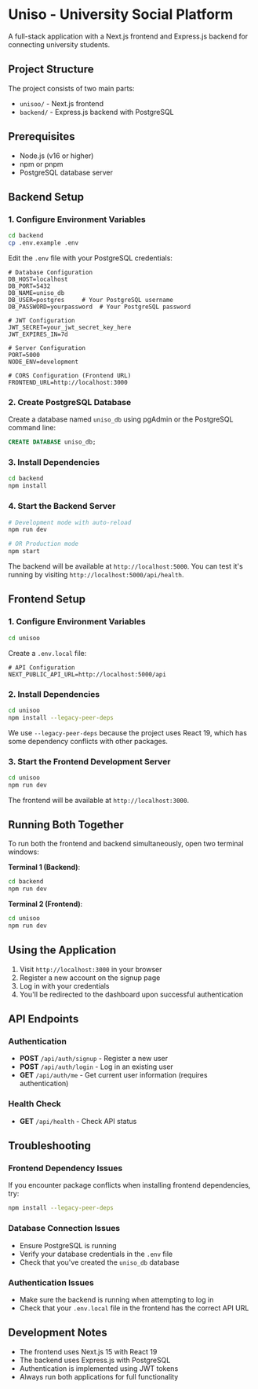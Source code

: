 # Uniso - University Social Platform

A full-stack application with a Next.js frontend and Express.js backend for connecting university students.

## Project Structure

The project consists of two main parts:

- `unisoo/` - Next.js frontend
- `backend/` - Express.js backend with PostgreSQL

## Prerequisites

- Node.js (v16 or higher)
- npm or pnpm
- PostgreSQL database server

## Backend Setup

### 1. Configure Environment Variables

```bash
cd backend
cp .env.example .env
```

Edit the `.env` file with your PostgreSQL credentials:

```
# Database Configuration
DB_HOST=localhost
DB_PORT=5432
DB_NAME=uniso_db
DB_USER=postgres     # Your PostgreSQL username
DB_PASSWORD=yourpassword  # Your PostgreSQL password

# JWT Configuration
JWT_SECRET=your_jwt_secret_key_here
JWT_EXPIRES_IN=7d

# Server Configuration
PORT=5000
NODE_ENV=development

# CORS Configuration (Frontend URL)
FRONTEND_URL=http://localhost:3000
```

### 2. Create PostgreSQL Database

Create a database named `uniso_db` using pgAdmin or the PostgreSQL command line:

```sql
CREATE DATABASE uniso_db;
```

### 3. Install Dependencies

```bash
cd backend
npm install
```

### 4. Start the Backend Server

```bash
# Development mode with auto-reload
npm run dev

# OR Production mode
npm start
```

The backend will be available at `http://localhost:5000`. You can test it's running by visiting `http://localhost:5000/api/health`.

## Frontend Setup

### 1. Configure Environment Variables

```bash
cd unisoo
```

Create a `.env.local` file:

```
# API Configuration
NEXT_PUBLIC_API_URL=http://localhost:5000/api
```

### 2. Install Dependencies

```bash
cd unisoo
npm install --legacy-peer-deps
```

We use `--legacy-peer-deps` because the project uses React 19, which has some dependency conflicts with other packages.

### 3. Start the Frontend Development Server

```bash
cd unisoo
npm run dev
```

The frontend will be available at `http://localhost:3000`.

## Running Both Together

To run both the frontend and backend simultaneously, open two terminal windows:

**Terminal 1 (Backend)**:
```bash
cd backend
npm run dev
```

**Terminal 2 (Frontend)**:
```bash
cd unisoo
npm run dev
```

## Using the Application

1. Visit `http://localhost:3000` in your browser
2. Register a new account on the signup page
3. Log in with your credentials
4. You'll be redirected to the dashboard upon successful authentication

## API Endpoints

### Authentication

- **POST** `/api/auth/signup` - Register a new user
- **POST** `/api/auth/login` - Log in an existing user
- **GET** `/api/auth/me` - Get current user information (requires authentication)

### Health Check

- **GET** `/api/health` - Check API status

## Troubleshooting

### Frontend Dependency Issues

If you encounter package conflicts when installing frontend dependencies, try:

```bash
npm install --legacy-peer-deps
```

### Database Connection Issues

- Ensure PostgreSQL is running
- Verify your database credentials in the `.env` file
- Check that you've created the `uniso_db` database

### Authentication Issues

- Make sure the backend is running when attempting to log in
- Check that your `.env.local` file in the frontend has the correct API URL

## Development Notes

- The frontend uses Next.js 15 with React 19
- The backend uses Express.js with PostgreSQL
- Authentication is implemented using JWT tokens
- Always run both applications for full functionality